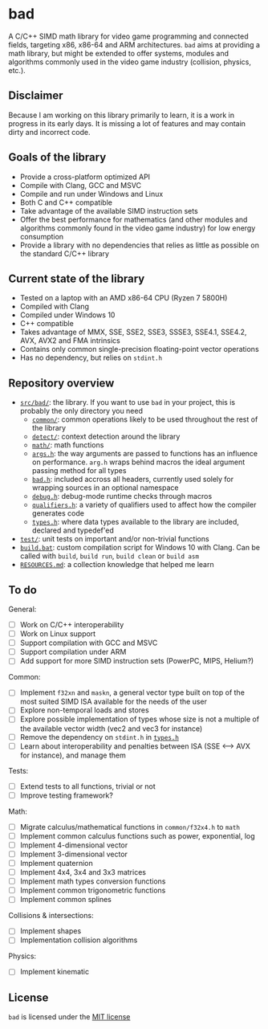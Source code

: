 # bad

A C/C++ SIMD math library for video game programming and connected fields, targeting x86, x86-64 and ARM architectures. `bad` aims at providing a math library, but might be extended to offer systems, modules and algorithms commonly used in the video game industry (collision, physics, etc.).


## Disclaimer
Because I am working on this library primarily to learn, it is a work in progress in its early days. It is missing a lot of features and may contain dirty and incorrect code.


## Goals of the library
- Provide a cross-platform optimized API
- Compile with Clang, GCC and MSVC
- Compile and run under Windows and Linux
- Both C and C++ compatible
- Take advantage of the available SIMD instruction sets
- Offer the best performance for mathematics (and other modules and algorithms commonly found in the video game industry) for low energy consumption
- Provide a library with no dependencies that relies as little as possible on the standard C/C++ library


## Current state of the library
- Tested on a laptop with an AMD x86-64 CPU (Ryzen 7 5800H)
- Compiled with Clang
- Compiled under Windows 10
- C++ compatible
- Takes advantage of MMX, SSE, SSE2, SSE3, SSSE3, SSE4.1, SSE4.2, AVX, AVX2 and FMA intrinsics
- Contains only common single-precision floating-point vector operations
- Has no dependency, but relies on `stdint.h`


## Repository overview
- [`src/bad/`](src/bad/): the library. If you want to use `bad` in your project, this is probably the only directory you need
    - [`common/`](src/bad/common/): common operations likely to be used throughout the rest of the library
    - [`detect/`](src/bad/detect/): context detection around the library
    - [`math/`](src/bad/math/): math functions
    - [`args.h`](src/bad/args.h): the way arguments are passed to functions has an influence on performance. `arg.h` wraps behind macros the ideal argument passing method for all types
    - [`bad.h`](src/bad/bad.h): included accross all headers, currently used solely for wrapping sources in an optional namespace
    - [`debug.h`](src/bad/debug.h): debug-mode runtime checks through macros
    - [`qualifiers.h`](src/bad/qualifiers.h): a variety of qualifiers used to affect how the compiler generates code
    - [`types.h`](src/bad/types.h): where data types available to the library are included, declared and typedef'ed
- [`test/`](test/): unit tests on important and/or non-trivial functions
- [`build.bat`](build.bat/): custom compilation script for Windows 10 with Clang. Can be called with `build`, `build run`, `build clean` or `build asm`
- [`RESOURCES.md`](RESOURCES.md): a collection knowledge that helped me learn

## To do
General:
- [ ] Work on C/C++ interoperability
- [ ] Work on Linux support
- [ ] Support compilation with GCC and MSVC
- [ ] Support compilation under ARM
- [ ] Add support for more SIMD instruction sets (PowerPC, MIPS, Helium?)

Common:
- [ ] Implement `f32xn` and `maskn`, a general vector type built on top of the most suited SIMD ISA available for the needs of the user
- [ ] Explore non-temporal loads and stores
- [ ] Explore possible implementation of types whose size is not a multiple of the available vector width (vec2 and vec3 for instance)
- [ ] Remove the dependency on `stdint.h` in [`types.h`](src/bad/types.h)
- [ ] Learn about interoperability and penalties between ISA (SSE <--> AVX for instance), and manage them

Tests:
- [ ] Extend tests to all functions, trivial or not
- [ ] Improve testing framework?

Math:
- [ ] Migrate calculus/mathematical functions in `common/f32x4.h` to `math`
- [ ] Implement common calculus functions such as power, exponential, log
- [ ] Implement 4-dimensional vector
- [ ] Implement 3-dimensional vector
- [ ] Implement quaternion
- [ ] Implement 4x4, 3x4 and 3x3 matrices
- [ ] Implement math types conversion functions
- [ ] Implement common trigonometric functions
- [ ] Implement common splines

Collisions & intersections:
- [ ] Implement shapes
- [ ] Implementation collision algorithms

Physics:
- [ ] Implement kinematic


## License

`bad` is licensed under the [MIT license](LICENSE)